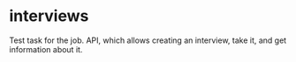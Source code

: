 # interviews
Test task for the job. API, which allows creating an interview, take it, and get information about it.
